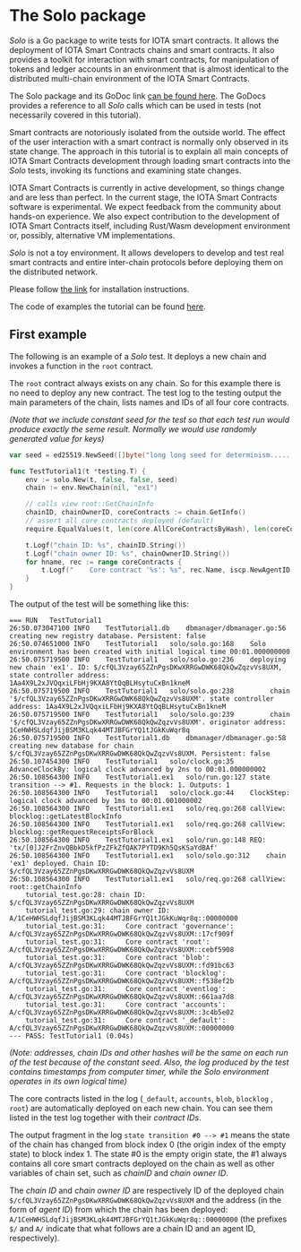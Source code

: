 # The Solo package

_Solo_ is a Go package to write tests for IOTA smart contracts. It allows the
deployment of IOTA Smart Contracts chains and smart contracts. It also provides a toolkit for
interaction with smart contracts, for manipulation of tokens and ledger accounts
in an environment that is almost identical to the distributed multi-chain
environment of the IOTA Smart Contracts.

The Solo package and its GoDoc link [can be found here](https://github.com/iotaledger/wasp/tree/master/packages/solo).
The GoDocs provides a reference to all _Solo_ calls which can be used in tests
(not necessarily covered in this tutorial).

Smart contracts are notoriously isolated from the outside world. The effect of
the user interaction with a smart contract is normally only observed in its
state change. The approach in this tutorial is to explain all main concepts of
IOTA Smart Contracts development through loading smart contracts into the _Solo_ tests, invoking
its functions and examining state changes.

IOTA Smart Contracts is currently in active development, so things change and are less than
perfect. In the current stage, the IOTA Smart Contracts software is experimental. We expect
feedback from the community about hands-on experience. We also expect
contribution to the development of IOTA Smart Contracts itself, including Rust/Wasm development
environment or, possibly, alternative VM implementations.

_Solo_ is not a toy environment. It allows developers to develop and test real
smart contracts and entire inter-chain protocols before deploying them on the
distributed network.

Please follow [the link](../misc/install.md) for installation instructions.

The code of examples the tutorial can be found [here](https://github.com/iotaledger/wasp/tree/master/documentation/docs/tutorial).

## First example

The following is an example of a _Solo_ test. It deploys a new chain and invokes
a function in the `root` contract.

The `root` contract always exists on any chain. So for this example there is no
need to deploy any new contract. The test log to the testing output the main
parameters of the chain, lists names and IDs of all four core contracts.

_(Note that we include constant seed for the test so that each test run would produce exactly the seme result.
Normally we would use randomly generated value for keys)_

```go
var seed = ed25519.NewSeed([]byte("long long seed for determinism................"))

func TestTutorial1(t *testing.T) {
	env := solo.New(t, false, false, seed)
	chain := env.NewChain(nil, "ex1")

	// calls view root::GetChainInfo
	chainID, chainOwnerID, coreContracts := chain.GetInfo()
	// assert all core contracts deployed (default)
	require.EqualValues(t, len(core.AllCoreContractsByHash), len(coreContracts))

	t.Logf("chain ID: %s", chainID.String())
	t.Logf("chain owner ID: %s", chainOwnerID.String())
	for hname, rec := range coreContracts {
		t.Logf("    Core contract '%s': %s", rec.Name, iscp.NewAgentID(chainID.AsAddress(), hname))
	}
}
```

The output of the test will be something like this:

```
=== RUN   TestTutorial1
26:50.073047100	INFO	TestTutorial1.db	dbmanager/dbmanager.go:56	creating new registry database. Persistent: false
26:50.074651000	INFO	TestTutorial1	solo/solo.go:168	Solo environment has been created with initial logical time 00:01.000000000
26:50.075719500	INFO	TestTutorial1	solo/solo.go:236	deploying new chain 'ex1'. ID: $/cfQL3Vzay65ZZnPgsDKwXRRGwDWK68QkQwZqzvVs8UXM, state controller address: 1Aa4X9L2xJVQqxiLFbHj9KXA8YtQqBLHsytuCxBn1kneM
26:50.075719500	INFO	TestTutorial1	solo/solo.go:238	     chain '$/cfQL3Vzay65ZZnPgsDKwXRRGwDWK68QkQwZqzvVs8UXM'. state controller address: 1Aa4X9L2xJVQqxiLFbHj9KXA8YtQqBLHsytuCxBn1kneM
26:50.075719500	INFO	TestTutorial1	solo/solo.go:239	     chain '$/cfQL3Vzay65ZZnPgsDKwXRRGwDWK68QkQwZqzvVs8UXM'. originator address: 1CeHWHSLdqfJijBSM3KLqk44MTJBFGrYQ1tJGkKuWqr8q
26:50.075719500	INFO	TestTutorial1.db	dbmanager/dbmanager.go:58	creating new database for chain $/cfQL3Vzay65ZZnPgsDKwXRRGwDWK68QkQwZqzvVs8UXM. Persistent: false
26:50.107454300	INFO	TestTutorial1	solo/clock.go:35	AdvanceClockBy: logical clock advanced by 2ns to 00:01.000000002
26:50.108564300	INFO	TestTutorial1.ex1	solo/run.go:127	state transition --> #1. Requests in the block: 1. Outputs: 1
26:50.108564300	INFO	TestTutorial1	solo/clock.go:44	ClockStep: logical clock advanced by 1ms to 00:01.001000002
26:50.108564300	INFO	TestTutorial1.ex1	solo/req.go:268	callView: blocklog::getLatestBlockInfo
26:50.108564300	INFO	TestTutorial1.ex1	solo/req.go:268	callView: blocklog::getRequestReceiptsForBlock
26:50.108564300	INFO	TestTutorial1.ex1	solo/run.go:148	REQ: 'tx/[0]J2FrZnvQBbkD5kfPzZFkZfQAK7PYTD9Kh5QsKSaYdBAf'
26:50.108564300	INFO	TestTutorial1.ex1	solo/solo.go:312	chain 'ex1' deployed. Chain ID: $/cfQL3Vzay65ZZnPgsDKwXRRGwDWK68QkQwZqzvVs8UXM
26:50.108564300	INFO	TestTutorial1.ex1	solo/req.go:268	callView: root::getChainInfo
    tutorial_test.go:28: chain ID: $/cfQL3Vzay65ZZnPgsDKwXRRGwDWK68QkQwZqzvVs8UXM
    tutorial_test.go:29: chain owner ID: A/1CeHWHSLdqfJijBSM3KLqk44MTJBFGrYQ1tJGkKuWqr8q::00000000
    tutorial_test.go:31:     Core contract 'governance': A/cfQL3Vzay65ZZnPgsDKwXRRGwDWK68QkQwZqzvVs8UXM::17cf909f
    tutorial_test.go:31:     Core contract 'root': A/cfQL3Vzay65ZZnPgsDKwXRRGwDWK68QkQwZqzvVs8UXM::cebf5908
    tutorial_test.go:31:     Core contract 'blob': A/cfQL3Vzay65ZZnPgsDKwXRRGwDWK68QkQwZqzvVs8UXM::fd91bc63
    tutorial_test.go:31:     Core contract 'blocklog': A/cfQL3Vzay65ZZnPgsDKwXRRGwDWK68QkQwZqzvVs8UXM::f538ef2b
    tutorial_test.go:31:     Core contract 'eventlog': A/cfQL3Vzay65ZZnPgsDKwXRRGwDWK68QkQwZqzvVs8UXM::661aa7d8
    tutorial_test.go:31:     Core contract 'accounts': A/cfQL3Vzay65ZZnPgsDKwXRRGwDWK68QkQwZqzvVs8UXM::3c4b5e02
    tutorial_test.go:31:     Core contract '_default': A/cfQL3Vzay65ZZnPgsDKwXRRGwDWK68QkQwZqzvVs8UXM::00000000
--- PASS: TestTutorial1 (0.04s)
```
_(Note: addresses, chain IDs and other hashes will be the same on each run of the test because of the constant seed. Also, the
log produced by the test contains timestamps from computer timer, while the Solo environment operates in its own logical time)_

The core contracts listed in the log (`_default`, `accounts`, `blob`, `blocklog`
, `root`) are automatically deployed on each new chain. You can see
them listed in the test log together with their _contract IDs_.

The output fragment in the log `state transition #0 --> #1` means the state of
the chain has changed from block index 0 (the origin index of the empty state)
to block index 1. The state #0 is the empty origin state, the #1 always contains
all core smart contracts deployed on the chain as well as other variables of
chain set, such as _chainID_ and _chain owner ID_.

The _chain ID_ and _chain owner ID_ are respectively ID of the deployed
chain `$/cfQL3Vzay65ZZnPgsDKwXRRGwDWK68QkQwZqzvVs8UXM` and the address (in the
form of _agent ID_) from which the chain has been deployed:
`A/1CeHWHSLdqfJijBSM3KLqk44MTJBFGrYQ1tJGkKuWqr8q::00000000` (the prefixes `$/`
and `A/` indicate that what follows are a chain ID and an agent ID, respectively).